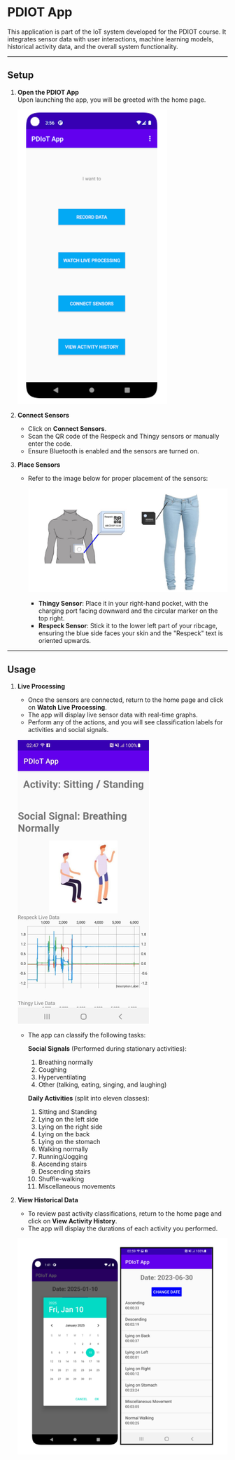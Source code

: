 # PDIOT App

This application is part of the IoT system developed for the PDIOT course. It integrates sensor data with user interactions, machine learning models, historical activity data, and the overall system functionality.

---

## Setup

1. **Open the PDIOT App**  
   Upon launching the app, you will be greeted with the home page.

   ![Home Page](images/home.png)

2. **Connect Sensors**  
   - Click on **Connect Sensors**.  
   - Scan the QR code of the Respeck and Thingy sensors or manually enter the code.  
   - Ensure Bluetooth is enabled and the sensors are turned on.  

3. **Place Sensors**  
   - Refer to the image below for proper placement of the sensors:

     ![Sensors Placement](images/sensors_placement.png)

     - **Thingy Sensor**: Place it in your right-hand pocket, with the charging port facing downward and the circular marker on the top right.  
     - **Respeck Sensor**: Stick it to the lower left part of your ribcage, ensuring the blue side faces your skin and the "Respeck" text is oriented upwards.  

---

## Usage

1. **Live Processing**  
   - Once the sensors are connected, return to the home page and click on **Watch Live Processing**.  
   - The app will display live sensor data with real-time graphs.  
   - Perform any of the actions, and you will see classification labels for activities and social signals.

   ![Live Classification Labels](images/ss.png)

   - The app can classify the following tasks:

     **Social Signals** (Performed during stationary activities):  
     1. Breathing normally  
     2. Coughing  
     3. Hyperventilating  
     4. Other (talking, eating, singing, and laughing)  

     **Daily Activities** (split into eleven classes):  
     1. Sitting and Standing  
     2. Lying on the left side  
     3. Lying on the right side  
     4. Lying on the back  
     5. Lying on the stomach  
     6. Walking normally  
     7. Running/Jogging  
     8. Ascending stairs  
     9. Descending stairs  
     10. Shuffle-walking  
     11. Miscellaneous movements

2. **View Historical Data**  
   - To review past activity classifications, return to the home page and click on **View Activity History**.  
   - The app will display the durations of each activity you performed.

   ![Live Classification Labels](images/historic.png)

